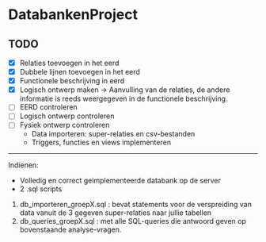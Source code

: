 # DatabankenProject

TODO
---------------------------------------------
- [X] Relaties toevoegen in het eerd 
- [X] Dubbele lijnen toevoegen in het eerd
- [X] Functionele beschrijving in eerd
- [X] Logisch ontwerp maken -> Aanvulling van de relaties, de andere informatie is reeds weergegeven in de functionele beschrijving.
- [ ] EERD controleren
- [ ] Logisch ontwerp controleren
- [ ] Fysiek ontwerp controleren
  - Data importeren: super-relaties en csv-bestanden
  - Triggers, functies en views implementeren
 
---------------------------------------------
Indienen: 
- Volledig en correct geimplementeerde databank op de server
- 2 .sql scripts
1. db_importeren_groepX.sql : bevat statements voor de verspreiding van data vanuit de 3 gegeven super-relaties naar jullie tabellen
2. db_queries_groepX.sql : met alle SQL-queries die antwoord geven op bovenstaande analyse-vragen.
